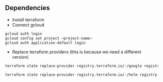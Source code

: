 ## Dependencies
- Install terraform
- Connect gcloud
```bash 
gcloud auth login
gcloud config set project <project-name>
gcloud auth application-default login 
```
- Replace terraform providers (this is because we need a different version)
```bash
terraform state replace-provider registry.terraform.io/-/google registry.terraform.io/hashicorp/google
```
```bash
terraform state replace-provider registry.terraform.io/-/helm registry.terraform.io/hashicorp/helm
```